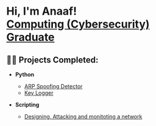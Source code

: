 <h1>Hi, I'm Anaaf! <br/><a href="https://github.com/ItzAnu17">Computing (Cybersecurity) Graduate</a>

<h2>👨‍💻 Projects Completed:</h2>

- <b>Python</b>
  - [ARP Spoofing Detector](https://github.com/joshmadakor1/Algorithms-Practice)
  - [Key Logger](https://github.com/joshmadakor1/Algorithms-Practice)
    
- <b>Scripting</b>
  - [Designing, Attacking and monitoting a network](https://github.com/joshmadakor1/4chan-Image-Analysis-Middleware-C964) <b>







